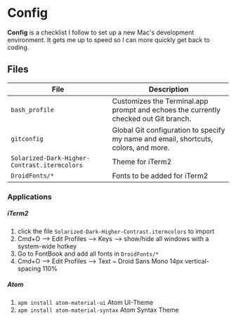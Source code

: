 # Config

**Config** is a checklist I follow to set up a new Mac's development environment. It gets me up to speed so I can more quickly get back to coding.

## Files

| File | Description |
| --- | --- |
| `bash_profile` | Customizes the Terminal.app prompt and echoes the currently checked out Git branch. |
| `gitconfig` | Global Git configuration to specify my name and email, shortcuts, colors, and more. |
|`Solarized-Dark-Higher-Contrast.itermcolors`| Theme for iTerm2 |
| `DroidFonts/*` | Fonts to be added for iTerm2 |

### Applications

##### iTerm2
1. click the file `Solarized-Dark-Higher-Contrast.itermcolors` to import
2. Cmd+O --> Edit Profiles --> Keys --> show/hide all windows with a system-wide hotkey
3. Go to FontBook and add all fonts in `DroidFonts/*`
4. Cmd+O --> Edit Profiles --> Text ~ Droid Sans Mono 14px vertical-spacing 110%


##### Atom
1. `apm install atom-material-ui` Atom UI-Theme
2. `apm install atom-material-syntax` Atom Syntax Theme
